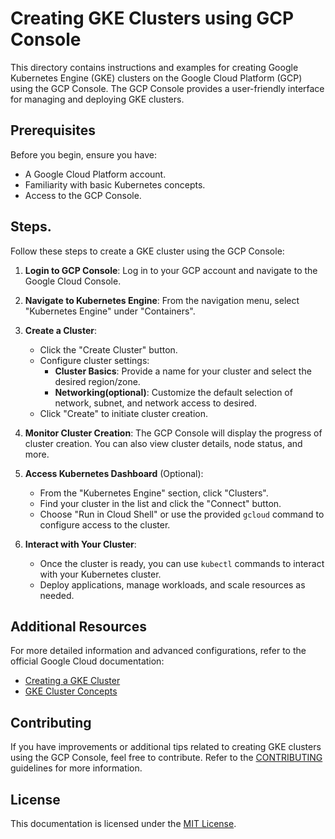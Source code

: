 # Creating GKE Clusters using GCP Console

This directory contains instructions and examples for creating Google Kubernetes Engine (GKE) clusters on the Google Cloud Platform (GCP) using the GCP Console. The GCP Console provides a user-friendly interface for managing and deploying GKE clusters.

## Prerequisites

Before you begin, ensure you have:

- A Google Cloud Platform account.
- Familiarity with basic Kubernetes concepts.
- Access to the GCP Console.

## Steps.

Follow these steps to create a GKE cluster using the GCP Console:

1. **Login to GCP Console**: Log in to your GCP account and navigate to the Google Cloud Console.

2. **Navigate to Kubernetes Engine**: From the navigation menu, select "Kubernetes Engine" under "Containers".

3. **Create a Cluster**:
   - Click the "Create Cluster" button.
   - Configure cluster settings:
     - **Cluster Basics**: Provide a name for your cluster and select the desired region/zone.
     - **Networking(optional)**: Customize the default selection of network, subnet, and network access to desired.
   - Click "Create" to initiate cluster creation.

4. **Monitor Cluster Creation**: The GCP Console will display the progress of cluster creation. You can also view cluster details, node status, and more.

5. **Access Kubernetes Dashboard** (Optional):
   - From the "Kubernetes Engine" section, click "Clusters".
   - Find your cluster in the list and click the "Connect" button.
   - Choose "Run in Cloud Shell" or use the provided `gcloud` command to configure access to the cluster.

6. **Interact with Your Cluster**:
   - Once the cluster is ready, you can use `kubectl` commands to interact with your Kubernetes cluster.
   - Deploy applications, manage workloads, and scale resources as needed.

## Additional Resources

For more detailed information and advanced configurations, refer to the official Google Cloud documentation:
- [Creating a GKE Cluster](https://cloud.google.com/kubernetes-engine/docs/how-to/creating-an-autopilot-cluster)
- [GKE Cluster Concepts](https://cloud.google.com/kubernetes-engine/docs/concepts/cluster-architecture)

## Contributing

If you have improvements or additional tips related to creating GKE clusters using the GCP Console, feel free to contribute. Refer to the [CONTRIBUTING](../CONTRIBUTING.md) guidelines for more information.

## License

This documentation is licensed under the [MIT License](../LICENSE).

